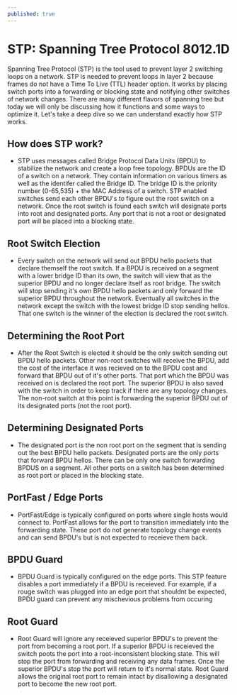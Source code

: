 ```yaml
---
published: true
---
```

# **STP: Spanning Tree Protocol 8012.1D**

Spanning Tree Protocol (STP) is the tool used to prevent layer 2 switching loops on a network. STP is needed to prevent loops in layer 2 because frames do not have a Time To Live (TTL) header option. It works by placing switch ports into a forwarding or blocking state and notifying other switches of network changes. There are many different flavors of spanning tree but today we will only be discussing how it functions and some ways to optimize it. Let's take a deep dive so we can understand exactly how STP works.

## How does STP work?

- STP uses messages called Bridge Protocol Data Units (BPDU) to stabilize the network and create a loop free topology. BPDUs are the ID of a switch on a network. They contain information on various timers as well as the identifer called the Bridge ID. The bridge ID is the priority number (0-65,535) + the MAC Address of a switch. STP enabled switches send each other BPDU's to figure out the root switch on a network. Once the root switch is found each switch will designate ports into root and designated ports. Any port that is not a root or designated port will be placed into a blocking state.

## Root Switch Election

- Every switch on the network will send out BPDU hello packets that declare themself the root switch. If a BPDU is received on a segment with a lower bridge ID than its own, the switch will view that as the superior BPDU and no longer declare itself as root bridge. The switch will stop sending it's own BPDU hello packets and only forward the superior BPDU throughout the network. Eventually all switches in the network except the switch with the lowest bridge ID stop sending hellos. That one switch is the winner of the election is declared the root switch. 

## Determining the Root Port

- After the Root Switch is elected it should be the only switch sending out BPDU hello packets. Other non-root switches will receive the BPDU, add the cost of the interface it was recieved on to the BPDU cost and forward that BPDU out of it's other ports. That port which the BPDU was received on is declared the root port. The superior BPDU is also saved with the switch in order to keep track if there are any topology changes. The non-root switch at this point is forwarding the superior BPDU out of its designated ports (not the root port).

## Determining Designated Ports

- The designated port is the non root port on the segment that is sending out the best BPDU hello packets. Designated ports are the only ports that forward BPDU hellos. There can be only one switch forwarding BPDUS on a segment. All other ports on a switch has been determined as root port or placed in the blocking state.

## PortFast / Edge Ports

- PortFast/Edge is typically configured on ports where single hosts would connect to. PortFast allows for the port to transition immediately into the forwarding state. These port do not generate topology change events and can send BPDU's but is not expected to receieve them back.


## BPDU Guard

- BPDU Guard is typically configured on the edge ports. This STP feature disables a port immediately if a BPDU is receieved. For example, if a rouge switch was plugged into an edge port that shouldnt be expected, BPDU guard can prevent any mischevious problems from occuring

## Root Guard

- Root Guard will ignore any receieved superior BPDU's to prevent the port from becoming a root port. If a superior BPDU is receieved the switch poots the port into a root-inconsistent blocking state. This will stop the port from forwarding and receiving any data frames. Once the superior BPDU's stop the port will return to it's normal state. Root Guard allows the original root port to remain intact by disallowing a designated port to become the new root port.